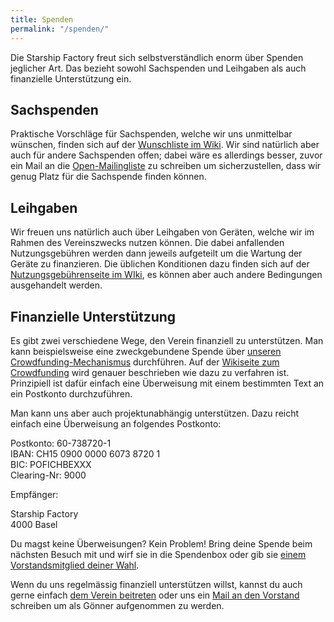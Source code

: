 ```yaml
---
title: Spenden
permalink: "/spenden/"
---
```


Die Starship Factory freut sich selbstverständlich enorm über Spenden jeglicher Art. Das bezieht sowohl Sachspenden und Leihgaben als auch finanzielle Unterstützung ein.

## Sachspenden

Praktische Vorschläge für Sachspenden, welche wir uns unmittelbar wünschen, finden sich auf der [Wunschliste im Wiki](https://wiki.starship-factory.ch/Wunschliste/). Wir sind natürlich aber auch für andere Sachspenden offen; dabei wäre es allerdings besser, zuvor ein Mail an die [Open-Mailingliste](https://wiki.starship-factory.ch/Mailingliste/) zu schreiben um sicherzustellen, dass wir genug Platz für die Sachspende finden können.

## Leihgaben

Wir freuen uns natürlich auch über Leihgaben von Geräten, welche wir im Rahmen des Vereinszwecks nutzen können. Die dabei anfallenden Nutzungsgebühren werden dann jeweils aufgeteilt um die Wartung der Geräte zu finanzieren. Die üblichen Konditionen dazu finden sich auf der [Nutzungsgebührenseite im WIki](https://wiki.starship-factory.ch/Vereinskram/Finanzplanung/nutzungsgebuehren/), es können aber auch andere Bedingungen ausgehandelt werden.

## Finanzielle Unterstützung

Es gibt zwei verschiedene Wege, den Verein finanziell zu unterstützen. Man kann beispielsweise eine zweckgebundene Spende über [unseren Crowdfunding-Mechanismus](https://wiki.starship-factory.ch/Wunschliste/Krautfanding/) durchführen. Auf der [Wikiseite zum Crowdfunding](https://wiki.starship-factory.ch/Wunschliste/Krautfanding/) wird genauer beschrieben wie dazu zu verfahren ist. Prinzipiell ist dafür einfach eine Überweisung mit einem bestimmten Text an ein Postkonto durchzuführen.

Man kann uns aber auch projektunabhängig unterstützen. Dazu reicht einfach eine Überweisung an folgendes Postkonto:

Postkonto: 60-738720-1  
IBAN: CH15 0900 0000 6073 8720 1  
BIC: POFICHBEXXX  
Clearing-Nr: 9000

Empfänger:

Starship Factory  
4000 Basel

  

Du magst keine Überweisungen? Kein Problem! Bring deine Spende beim nächsten Besuch mit und wirf sie in die Spendenbox oder gib sie [einem Vorstandsmitglied deiner Wahl](https://wiki.starship-factory.ch/Vereinskram/Vorstand/). 

Wenn du uns regelmässig finanziell unterstützen willst, kannst du auch gerne einfach [dem Verein beitreten](https://join.starship-factory.ch/) oder uns ein [Mail an den Vorstand](mailto:board@starship-factory.ch?subject=Ich%20m%C3%B6chte%20gerne%20G%C3%B6nner%20der%20Starship%20Factory%20werden&body=Lieber%20Vorstand%2C%0A%0AIch%20m%C3%B6chte%20gerne%20G%C3%B6nner%20der%20Starship%20Factory%20werden.%0A%0Aetc.%20pp.%0A%0AMit%20freundlichen%20Gr%C3%BCssen%2C) schreiben um als Gönner aufgenommen zu werden.
